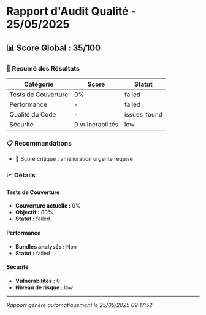 # Rapport d'Audit Qualité - 25/05/2025

## 📊 Score Global : 35/100

### 🎯 Résumé des Résultats

| Catégorie | Score | Statut |
|-----------|-------|--------|
| Tests de Couverture | 0% | failed |
| Performance | - | failed |
| Qualité du Code | - | issues_found |
| Sécurité | 0 vulnérabilités | low |

### 📋 Recommandations

- 🔴 Score critique : amélioration urgente requise

### 📈 Détails

#### Tests de Couverture
- **Couverture actuelle :** 0%
- **Objectif :** 80%
- **Statut :** failed

#### Performance
- **Bundles analysés :** Non
- **Statut :** failed

#### Sécurité
- **Vulnérabilités :** 0
- **Niveau de risque :** low

---
*Rapport généré automatiquement le 25/05/2025 09:17:52*
